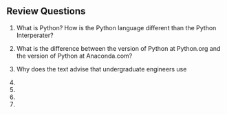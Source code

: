
## Review Questions
1. What is Python? How is the Python language different than the Python Interperater?

2. What is the difference between the version of Python at Python.org and the version of Python at Anaconda.com?

3. Why does the text advise that undergraduate engineers use

4.

5.

6.

7.
 

